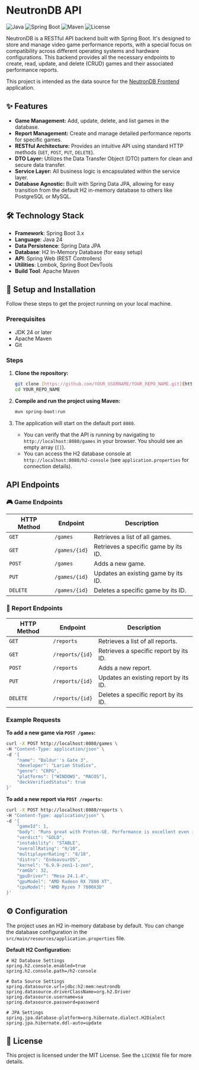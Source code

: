 # NeutronDB API

![Java](https://img.shields.io/badge/Java-24-blue.svg)
![Spring Boot](https://img.shields.io/badge/Spring%20Boot-3.x-brightgreen.svg)
![Maven](https://img.shields.io/badge/build-Maven-red.svg)
![License](https://img.shields.io/badge/license-MIT-lightgrey.svg)

NeutronDB is a RESTful API backend built with Spring Boot. It's designed to store and manage video game performance reports, with a special focus on compatibility across different operating systems and hardware configurations. This backend provides all the necessary endpoints to create, read, update, and delete (CRUD) games and their associated performance reports.

This project is intended as the data source for the [NeutronDB Frontend](https://github.com/YOUR_USERNAME/YOUR_FRONTEND_REPO_NAME) application.

## ✨ Features

- **Game Management:** Add, update, delete, and list games in the database.
- **Report Management:** Create and manage detailed performance reports for specific games.
- **RESTful Architecture:** Provides an intuitive API using standard HTTP methods (`GET`, `POST`, `PUT`, `DELETE`).
- **DTO Layer:** Utilizes the Data Transfer Object (DTO) pattern for clean and secure data transfer.
- **Service Layer:** All business logic is encapsulated within the service layer.
- **Database Agnostic:** Built with Spring Data JPA, allowing for easy transition from the default H2 in-memory database to others like PostgreSQL or MySQL.

## 🛠️ Technology Stack

- **Framework**: Spring Boot 3.x
- **Language**: Java 24
- **Data Persistence**: Spring Data JPA
- **Database**: H2 In-Memory Database (for easy setup)
- **API**: Spring Web (REST Controllers)
- **Utilities**: Lombok, Spring Boot DevTools
- **Build Tool**: Apache Maven

## 🚀 Setup and Installation

Follow these steps to get the project running on your local machine.

### Prerequisites

- JDK 24 or later
- Apache Maven
- Git

### Steps

1.  **Clone the repository:**
    ```bash
    git clone [https://github.com/YOUR_USERNAME/YOUR_REPO_NAME.git](https://github.com/YOUR_USERNAME/YOUR_REPO_NAME.git)
    cd YOUR_REPO_NAME
    ```

2.  **Compile and run the project using Maven:**
    ```bash
    mvn spring-boot:run
    ```

3.  The application will start on the default port `8080`.
    - You can verify that the API is running by navigating to `http://localhost:8080/games` in your browser. You should see an empty array (`[]`).
    - You can access the H2 database console at `http://localhost:8080/h2-console` (see `application.properties` for connection details).

## API Endpoints

### 🎮 Game Endpoints

| HTTP Method | Endpoint          | Description                          |
|-------------|-------------------|--------------------------------------|
| `GET`       | `/games`          | Retrieves a list of all games.       |
| `GET`       | `/games/{id}`     | Retrieves a specific game by its ID. |
| `POST`      | `/games`          | Adds a new game.                     |
| `PUT`       | `/games/{id}`     | Updates an existing game by its ID.  |
| `DELETE`    | `/games/{id}`     | Deletes a specific game by its ID.   |

### 📝 Report Endpoints

| HTTP Method | Endpoint          | Description                            |
|-------------|-------------------|----------------------------------------|
| `GET`       | `/reports`        | Retrieves a list of all reports.       |
| `GET`       | `/reports/{id}`   | Retrieves a specific report by its ID. |
| `POST`      | `/reports`        | Adds a new report.                     |
| `PUT`       | `/reports/{id}`   | Updates an existing report by its ID.  |
| `DELETE`    | `/reports/{id}`   | Deletes a specific report by its ID.   |

### Example Requests

**To add a new game via `POST /games`:**
```bash
curl -X POST http://localhost:8080/games \
-H "Content-Type: application/json" \
-d '{
    "name": "Baldur''s Gate 3",
    "developer": "Larian Studios",
    "genre": "CRPG",
    "platforms": ["WINDOWS", "MACOS"],
    "deckVerifiedStatus": true
}'
```

**To add a new report via `POST /reports`:**
```bash
curl -X POST http://localhost:8080/reports \
-H "Content-Type: application/json" \
-d '{
    "gameId": 1,
    "body": "Runs great with Proton-GE. Performance is excellent even in Act 3.",
    "verdict": "GOLD",
    "instability": "STABLE",
    "overallRating": "9/10",
    "multiplayerRating": "8/10",
    "distro": "EndeavourOS",
    "kernel": "6.9.9-zen1-1-zen",
    "ramGb": 32,
    "gpuDriver": "Mesa 24.1.4",
    "gpuModel": "AMD Radeon RX 7800 XT",
    "cpuModel": "AMD Ryzen 7 7800X3D"
}'
```

## ⚙️ Configuration

The project uses an H2 in-memory database by default. You can change the database configuration in the `src/main/resources/application.properties` file.

**Default H2 Configuration:**
```properties
# H2 Database Settings
spring.h2.console.enabled=true
spring.h2.console.path=/h2-console

# Data Source Settings
spring.datasource.url=jdbc:h2:mem:neutrondb
spring.datasource.driverClassName=org.h2.Driver
spring.datasource.username=sa
spring.datasource.password=password

# JPA Settings
spring.jpa.database-platform=org.hibernate.dialect.H2Dialect
spring.jpa.hibernate.ddl-auto=update
```

## 📄 License

This project is licensed under the MIT License. See the `LICENSE` file for more details.